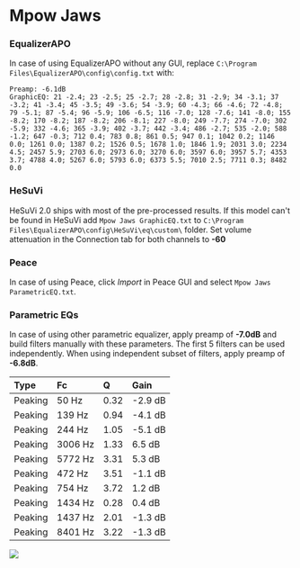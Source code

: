# Mpow Jaws

### EqualizerAPO
In case of using EqualizerAPO without any GUI, replace `C:\Program Files\EqualizerAPO\config\config.txt`
with:
```
Preamp: -6.1dB
GraphicEQ: 21 -2.4; 23 -2.5; 25 -2.7; 28 -2.8; 31 -2.9; 34 -3.1; 37 -3.2; 41 -3.4; 45 -3.5; 49 -3.6; 54 -3.9; 60 -4.3; 66 -4.6; 72 -4.8; 79 -5.1; 87 -5.4; 96 -5.9; 106 -6.5; 116 -7.0; 128 -7.6; 141 -8.0; 155 -8.2; 170 -8.2; 187 -8.2; 206 -8.1; 227 -8.0; 249 -7.7; 274 -7.0; 302 -5.9; 332 -4.6; 365 -3.9; 402 -3.7; 442 -3.4; 486 -2.7; 535 -2.0; 588 -1.2; 647 -0.3; 712 0.4; 783 0.8; 861 0.5; 947 0.1; 1042 0.2; 1146 0.0; 1261 0.0; 1387 0.2; 1526 0.5; 1678 1.0; 1846 1.9; 2031 3.0; 2234 4.5; 2457 5.9; 2703 6.0; 2973 6.0; 3270 6.0; 3597 6.0; 3957 5.7; 4353 3.7; 4788 4.0; 5267 6.0; 5793 6.0; 6373 5.5; 7010 2.5; 7711 0.3; 8482 0.0
```

### HeSuVi
HeSuVi 2.0 ships with most of the pre-processed results. If this model can't be found in HeSuVi add
`Mpow Jaws GraphicEQ.txt` to `C:\Program Files\EqualizerAPO\config\HeSuVi\eq\custom\` folder.
Set volume attenuation in the Connection tab for both channels to **-60**

### Peace
In case of using Peace, click *Import* in Peace GUI and select `Mpow Jaws ParametricEQ.txt`.

### Parametric EQs
In case of using other parametric equalizer, apply preamp of **-7.0dB** and build filters manually
with these parameters. The first 5 filters can be used independently.
When using independent subset of filters, apply preamp of **-6.8dB**.

| Type    | Fc      |    Q | Gain    |
|:--------|:--------|:-----|:--------|
| Peaking | 50 Hz   | 0.32 | -2.9 dB |
| Peaking | 139 Hz  | 0.94 | -4.1 dB |
| Peaking | 244 Hz  | 1.05 | -5.1 dB |
| Peaking | 3006 Hz | 1.33 | 6.5 dB  |
| Peaking | 5772 Hz | 3.31 | 5.3 dB  |
| Peaking | 472 Hz  | 3.51 | -1.1 dB |
| Peaking | 754 Hz  | 3.72 | 1.2 dB  |
| Peaking | 1434 Hz | 0.28 | 0.4 dB  |
| Peaking | 1437 Hz | 2.01 | -1.3 dB |
| Peaking | 8401 Hz | 3.22 | -1.3 dB |

![](https://raw.githubusercontent.com/jaakkopasanen/AutoEq/master/results/rtings/sbaf-serious/Mpow%20Jaws/Mpow%20Jaws.png)